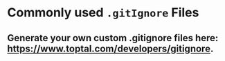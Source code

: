 # Commonly used `.gitIgnore` Files

## Generate your own custom .gitignore files here: https://www.toptal.com/developers/gitignore.
